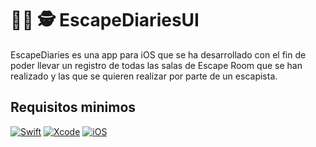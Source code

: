 # 🕵️‍♀️ 🕵️ EscapeDiariesUI

EscapeDiaries es una app para iOS que se ha desarrollado con el fin de poder llevar un registro de todas las salas de Escape Room que se han realizado y las que se quieren realizar por parte de un escapista.


## Requisitos minimos
[![Swift](https://img.shields.io/badge/Swift-5-red?style=for-the-badge&logo=swift&logoColor=white&labelColor=101010)]()
[![Xcode](https://img.shields.io/badge/Xcode-14.0-blue?style=for-the-badge&logo=xcode&logoColor=white&labelColor=101010)]()
[![iOS](https://img.shields.io/badge/iOS-15.0-lightgrey?style=for-the-badge&logo=ios&logoColor=white&labelColor=101010)]()

